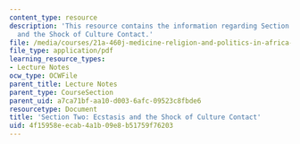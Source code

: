 ```yaml
---
content_type: resource
description: 'This resource contains the information regarding Section Two: Ecstasis
  and the Shock of Culture Contact.'
file: /media/courses/21a-460j-medicine-religion-and-politics-in-africa-and-the-african-diaspora-spring-2005/4f15958eecab4a1b09e8b51759f76203_MIT21A_460JS05_2_15_5_460j.pdf
file_type: application/pdf
learning_resource_types:
- Lecture Notes
ocw_type: OCWFile
parent_title: Lecture Notes
parent_type: CourseSection
parent_uid: a7ca71bf-aa10-d003-6afc-09523c8fbde6
resourcetype: Document
title: 'Section Two: Ecstasis and the Shock of Culture Contact'
uid: 4f15958e-ecab-4a1b-09e8-b51759f76203
---
```

